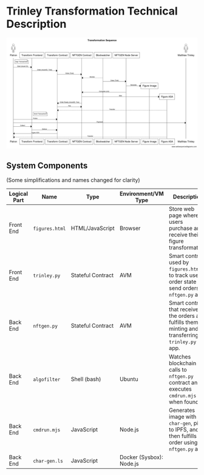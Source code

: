 # Trinley Transformation Technical Description

![Sequence](tr2.png)

## System Components

(Some simplifications and names changed for clarity)

|Logical Part|Name|Type|Environment/VM Type| Description|
|----------|-------------|---------------|---------|-----------|
|Front End |`figures.html`   |HTML/JavaScript|Browser  |Store web page where users purchase and receive their figure transformation.|
|Front End |`trinley.py`  |Stateful Contract |AVM      |Smart contract used by `figures.html` to track user order state and send orders to `nftgen.py` app. |
|Back End  |`nftgen.py`  |Stateful Contract | AVM |Smart contract that receives the orders and fulfills them by minting and transferring to `trinley.py` app. |
|Back End | `algofilter` | Shell (bash)|Ubuntu|Watches blockchain for calls to `nftgen.py` contract and executes `cmdrun.mjs` when found.|
|Back End | `cmdrun.mjs` | JavaScript|Node.js|Generates image with `char-gen`, pins to IPFS, and then fulfills the order using `nftgen.py` app.|
|Back End | `char-gen.ls` | JavaScript | Docker (Sysbox): Node.js | |

<!-- |Back End  |algonfts.mjs|JavaScript   |Node.js|       |         |   | -->


